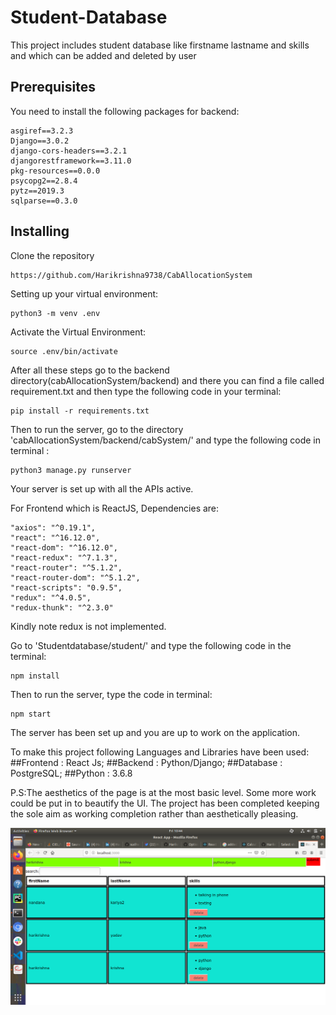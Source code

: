# Student-Database

This project includes student database like firstname lastname and skills and which can be added and deleted by user


## Prerequisites

You need to install the following packages for backend:
```
asgiref==3.2.3
Django==3.0.2
django-cors-headers==3.2.1
djangorestframework==3.11.0
pkg-resources==0.0.0
psycopg2==2.8.4
pytz==2019.3
sqlparse==0.3.0
```
## Installing

Clone the repository
```
https://github.com/Harikrishna9738/CabAllocationSystem
```
Setting up your virtual environment:
```
python3 -m venv .env
```
Activate the Virtual Environment:
```
source .env/bin/activate
```



After all these steps go to the backend directory(cabAllocationSystem/backend) and there you can find a file called requirement.txt and then type the following code in your terminal:
```
pip install -r requirements.txt
```
Then to run the server, go to the directory 'cabAllocationSystem/backend/cabSystem/' and type the following code in terminal :
```
python3 manage.py runserver
```
Your server is set up with all the APIs active.

For Frontend which is ReactJS, Dependencies are:
```
"axios": "^0.19.1",
"react": "^16.12.0",
"react-dom": "^16.12.0",
"react-redux": "^7.1.3",
"react-router": "^5.1.2",
"react-router-dom": "^5.1.2",
"react-scripts": "0.9.5",
"redux": "^4.0.5",
"redux-thunk": "^2.3.0"
```
Kindly note redux is not implemented.

Go to 'Studentdatabase/student/' and type the following code in the terminal:
```
npm install
```
Then to run the server, type the code in terminal:
```
npm start
```
The server has been set up and you are up to work on the application.

To make this project following Languages and Libraries have been used:
##Frontend : React Js;
##Backend : Python/Django;
##Database : PostgreSQL;
##Python : 3.6.8

P.S:The aesthetics of the page is at the most basic level. Some more work could be put in to beautify the UI. The project has been completed keeping the sole aim as working completion rather than aesthetically pleasing.

![alt text](https://github.com/Harikrishna9738/Todo-List/blob/master/screenshots/Screenshot%20from%202020-01-31%2010-44-30.png)
